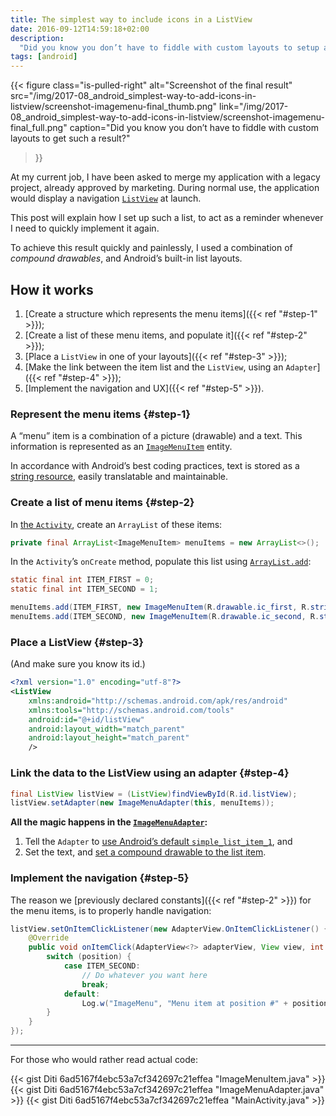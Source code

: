 ```yaml
---
title: The simplest way to include icons in a ListView
date: 2016-09-12T14:59:18+02:00
description:
  "Did you know you don’t have to fiddle with custom layouts to setup a ListView with icons?"
tags: [android]
---
```


{{< figure
  class="is-pulled-right"
  alt="Screenshot of the final result"
  src="/img/2017-08_android_simplest-way-to-add-icons-in-listview/screenshot-imagemenu-final_thumb.png"
  link="/img/2017-08_android_simplest-way-to-add-icons-in-listview/screenshot-imagemenu-final_full.png"
  caption="Did you know you don’t have to fiddle with custom layouts to get such a result?"
>}}

At my current job, I have been asked to merge my application with a legacy
project, already approved by marketing. During normal use, the application would
display a navigation [`ListView`](https://developer.android.com/guide/topics/ui/layout/listview.html)
at launch.

This post will explain how I set up such a list, to act as a reminder
whenever I need to quickly implement it again.

To achieve this result quickly and painlessly, I used a combination of
_compound drawables_, and Android’s built-in list layouts.

## How it works

  1. [Create a structure which represents the menu items]({{< ref "#step-1" >}});
  2. [Create a list of these menu items, and populate it]({{< ref "#step-2" >}});
  3. [Place a `ListView` in one of your layouts]({{< ref "#step-3" >}});
  4. [Make the link between the item list and the `ListView`, using an `Adapter`]({{< ref "#step-4" >}});
  5. [Implement the navigation and UX]({{< ref "#step-5" >}}).

### Represent the menu items {#step-1}

A “menu” item is a combination of a picture (drawable) and a text.
This information is represented as an
[`ImageMenuItem`](https://gist.github.com/Diti/6ad5167f4ebc53a7cf342697c21effea#file-imagemenuitem-java)
entity.

In accordance with Android’s best coding practices, text is stored as a
[string resource](https://developer.android.com/guide/topics/resources/string-resource.html),
easily translatable and maintainable.

### Create a list of menu items {#step-2}

In [the `Activity`](https://gist.github.com/Diti/6ad5167f4ebc53a7cf342697c21effea#file-mainactivity-java),
create an `ArrayList` of these items:

``` java
private final ArrayList<ImageMenuItem> menuItems = new ArrayList<>();
```

In the `Activity`’s `onCreate` method, populate this list using
[`ArrayList.add`](https://docs.oracle.com/javase/7/docs/api/java/util/ArrayList.html#add%28int,%20E%29):

``` java
static final int ITEM_FIRST = 0;
static final int ITEM_SECOND = 1;

menuItems.add(ITEM_FIRST, new ImageMenuItem(R.drawable.ic_first, R.string.menuitem_first));
menuItems.add(ITEM_SECOND, new ImageMenuItem(R.drawable.ic_second, R.string.menuitem_second));
```

### Place a ListView {#step-3}

(And make sure you know its id.)

``` xml
<?xml version="1.0" encoding="utf-8"?>
<ListView
    xmlns:android="http://schemas.android.com/apk/res/android"
    xmlns:tools="http://schemas.android.com/tools"
    android:id="@+id/listView"
    android:layout_width="match_parent"
    android:layout_height="match_parent"
    />
```

### Link the data to the ListView using an adapter {#step-4}

``` java
final ListView listView = (ListView)findViewById(R.id.listView);
listView.setAdapter(new ImageMenuAdapter(this, menuItems));
```

**All the magic happens in the [`ImageMenuAdapter`](https://gist.github.com/Diti/6ad5167f4ebc53a7cf342697c21effea#file-imagemenuadapter-java):**

  1. Tell the `Adapter` to
     [use Android’s default `simple_list_item_1`](https://gist.github.com/Diti/6ad5167f4ebc53a7cf342697c21effea#file-imagemenuadapter-java-L19), and
  2. Set the text, and
     [set a compound drawable to the list item](https://gist.github.com/Diti/6ad5167f4ebc53a7cf342697c21effea#file-imagemenuadapter-java-L28-L29).

### Implement the navigation {#step-5}

The reason we [previously declared constants]({{< ref "#step-2" >}}) for the
menu items, is to properly handle navigation:

``` java
listView.setOnItemClickListener(new AdapterView.OnItemClickListener() {
    @Override
    public void onItemClick(AdapterView<?> adapterView, View view, int position, long l) {
        switch (position) {
            case ITEM_SECOND:
                // Do whatever you want here
                break;
            default:
                Log.w("ImageMenu", "Menu item at position #" + position + " not yet implemented");
        }
    }
});
```

---

For those who would rather read actual code:

{{< gist Diti 6ad5167f4ebc53a7cf342697c21effea "ImageMenuItem.java" >}}
{{< gist Diti 6ad5167f4ebc53a7cf342697c21effea "ImageMenuAdapter.java" >}}
{{< gist Diti 6ad5167f4ebc53a7cf342697c21effea "MainActivity.java" >}}

